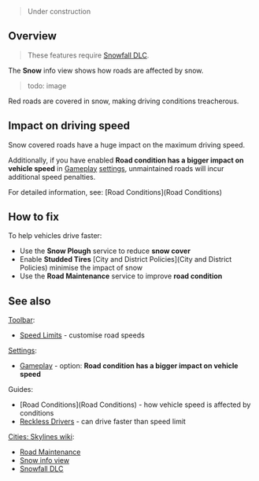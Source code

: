 > Under construction

## Overview

> These features require [Snowfall DLC](https://store.steampowered.com/app/420610/Cities_Skylines__Snowfall/).

The **Snow** info view shows how roads are affected by snow.

> todo: image

Red roads are covered in snow, making driving conditions treacherous.

## Impact on driving speed

Snow covered roads have a huge impact on the maximum driving speed.

Additionally, if you have enabled **Road condition has a bigger impact on vehicle speed** in [Gameplay](Gameplay.md) [settings](Settings.md), unmaintained roads will incur additional speed penalties.

For detailed information, see: [Road Conditions](Road Conditions)

## How to fix

To help vehicles drive faster:

* Use the **Snow Plough** service to reduce **snow cover**
* Enable **Studded Tires** [City and District Policies](City and District Policies) minimise the impact of snow
* Use the **Road Maintenance** service to improve **road condition**

## See also

[Toolbar](Toolbar.md):

* [Speed Limits](Speed-Limits.md) - customise road speeds

[Settings](Settings.md):

* [Gameplay](Gameplay.md) - option: **Road condition has a bigger impact on vehicle speed**

Guides:

* [Road Conditions](Road Conditions) - how vehicle speed is affected by conditions
* [Reckless Drivers](Reckless-Drivers.md) - can drive faster than speed limit

[Cities: Skylines wiki](https://skylines.paradoxwikis.com/):

* [Road Maintenance](https://skylines.paradoxwikis.com/Roads#Maintenance)
* [Snow info view](https://skylines.paradoxwikis.com/Info_views#Snow)
* [Snowfall DLC](https://store.steampowered.com/app/420610/Cities_Skylines__Snowfall/)